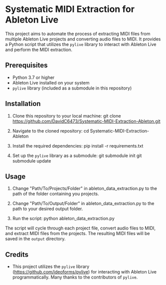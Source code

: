 # Systematic MIDI Extraction for Ableton Live

This project aims to automate the process of extracting MIDI files from multiple Ableton Live projects and converting audio files to MIDI. It provides a Python script that utilizes the `pylive` library to interact with Ableton Live and perform the MIDI extraction.

## Prerequisites

- Python 3.7 or higher
- Ableton Live installed on your system
- `pylive` library (included as a submodule in this repository)

## Installation

1. Clone this repository to your local machine: 
git clone https://github.com/DavidC6473/Systematic-MIDI-Extraction-Ableton.git

2. Navigate to the cloned repository: 
cd Systematic-MIDI-Extraction-Ableton

3. Install the required dependencies: 
pip install -r requirements.txt

4. Set up the `pylive` library as a submodule:
git submodule init
git submodule update

## Usage

1. Change "Path/To/Projects/Folder" in ableton_data_extraction.py to the path of the folder containing you projects.

2. Change "Path/To/Output/Folder" in ableton_data_extraction.py to the path to your desired output folder.

3. Run the script:
python ableton_data_extraction.py

The script will cycle through each project file, convert audio files to MIDI, and extract MIDI files from the projects. The resulting MIDI files will be saved in the `output` directory.

## Credits

- This project utilizes the `pylive` library (https://github.com/ideoforms/pylive) for interacting with Ableton Live programmatically. Many thanks to the contributors of `pylive`.
